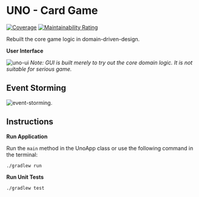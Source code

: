 # UNO - Card Game
[![Coverage](https://sonarcloud.io/api/project_badges/measure?project=tk-codes_uno&metric=coverage)](https://sonarcloud.io/dashboard?id=tk-codes_uno)
[![Maintainability Rating](https://sonarcloud.io/api/project_badges/measure?project=tk-codes_uno&metric=sqale_rating)](https://sonarcloud.io/dashboard?id=tk-codes_uno)

Rebuilt the core game logic in domain-driven-design.

**User Interface**

![uno-ui](./doc/new-uno-v2.gif)
*Note: GUI is built merely to try out the core domain logic. It is not suitable for serious game.*

## Event Storming

![event-storming](./doc/event-storming.jpg).

## Instructions

**Run Application**

Run the `main` method in the UnoApp class or use the following command in the terminal:

```
./gradlew run
```

**Run Unit Tests**

```
./gradlew test
```